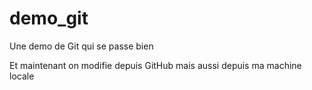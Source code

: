 # demo_git
Une demo de Git qui se passe bien 

Et maintenant on modifie depuis GitHub
mais aussi depuis ma machine locale
